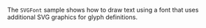 The `SVGFont` sample shows how to draw text using a font that uses additional SVG graphics for glyph definitions.
